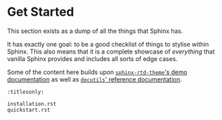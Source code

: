 <!--
 ~ Copyright (c) 2021 Pradyun Gedam
 ~ Licensed under Creative Commons Attribution-ShareAlike 4.0 International License
 ~ SPDX-License-Identifier: CC-BY-SA-4.0
 -->

# Get Started

This section exists as a dump of all the things that Sphinx has.

It has exactly one goal: to be a good checklist of things to stylise within Sphinx. This also means that it is a complete showcase of _everything_ that vanilla Sphinx provides and includes all sorts of edge cases.

Some of the content here builds upon [`sphinx-rtd-theme`'s demo documentation](https://sphinx-rtd-theme.readthedocs.io/en/stable/) as well as [`docutils`' reference documentation](https://docutils.sourceforge.io/docs/index.html#ref-reference-material-for-all-groups).

```{toctree}
:titlesonly:

installation.rst
quickstart.rst
```
